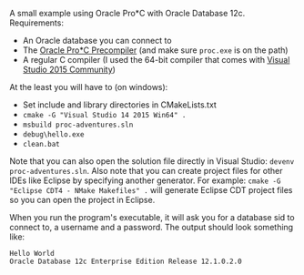 A small example using Oracle Pro\*C with Oracle Database 12c. Requirements:

  - An Oracle database you can connect to
  - The [Oracle Pro\*C Precompiler](http://www.oracle.com/technetwork/topics/precomp-112010-084940.html) (and make sure `proc.exe` is on the path)
  - A regular C compiler (I used the 64-bit compiler that comes with [Visual Studio 2015 Community](https://www.visualstudio.com/vs/community/))

At the least you will have to (on windows):

  - Set include and library directories in CMakeLists.txt
  - `cmake -G "Visual Studio 14 2015 Win64" .`
  - `msbuild proc-adventures.sln`
  - `debug\hello.exe`
  - `clean.bat`

Note that you can also open the solution file directly in Visual Studio: `devenv proc-adventures.sln`. Also note that
you can create project files for other IDEs like Eclipse by specifying another generator. For example: `cmake -G "Eclipse CDT4 - NMake Makefiles" .` will generate Eclipse CDT project files so you can open the project in Eclipse.

When you run the program's executable, it will ask you for a database sid to connect to, a username and a password. The output should look something like:

  ```
  Hello World
  Oracle Database 12c Enterprise Edition Release 12.1.0.2.0
  ```
